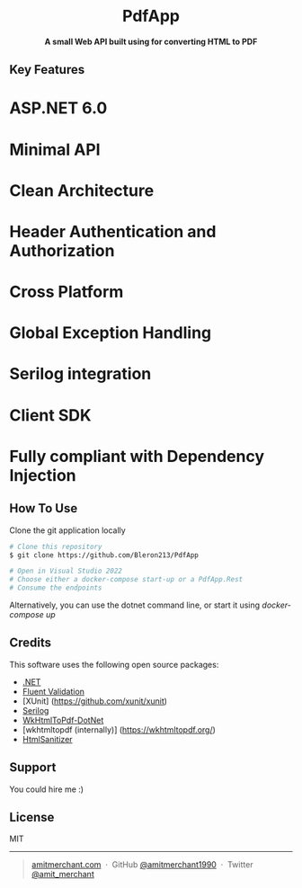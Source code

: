 
<h1 align="center">
  <br>
  <br>
    PdfApp
  <br>
</h1>

<h4 align="center"> A small Web API built using for converting HTML to PDF</h4>

<p align="center">

## Key Features

# ASP.NET 6.0 
# Minimal API
# Clean Architecture
# Header Authentication and Authorization
# Cross Platform
# Global Exception Handling
# Serilog integration
# Client SDK 
# Fully compliant with Dependency Injection

## How To Use

Clone the git application locally

```bash
# Clone this repository
$ git clone https://github.com/Bleron213/PdfApp

# Open in Visual Studio 2022
# Choose either a docker-compose start-up or a PdfApp.Rest
# Consume the endpoints
```
Alternatively, you can use the dotnet command line, or start it using <i> docker-compose up </i>

## Credits

This software uses the following open source packages:

- [.NET](https://github.com/dotnet)
- [Fluent Validation](https://github.com/FluentValidation/FluentValidation)
- [XUnit] (https://github.com/xunit/xunit)
- [Serilog](https://github.com/serilog/serilog)
- [WkHtmlToPdf-DotNet](https://github.com/HakanL/WkHtmlToPdf-DotNet)
- [wkhtmltopdf (internally)] (https://wkhtmltopdf.org/)
- [HtmlSanitizer](https://github.com/mganss/HtmlSanitizer)

## Support

You could hire me :)

## License

MIT

---

> [amitmerchant.com](https://www.amitmerchant.com) &nbsp;&middot;&nbsp;
> GitHub [@amitmerchant1990](https://github.com/amitmerchant1990) &nbsp;&middot;&nbsp;
> Twitter [@amit_merchant](https://twitter.com/amit_merchant)

